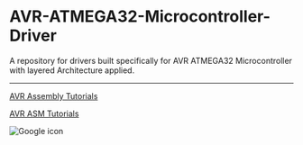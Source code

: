 # AVR-ATMEGA32-Microcontroller-Driver
A repository for drivers built specifically for AVR ATMEGA32 Microcontroller with layered Architecture applied.
___

[AVR Assembly Tutorials](http://www.rjhcoding.com/avr-asm-tutorials.php)

[AVR ASM Tutorials](https://github.com/aagontuk/cheatsheets/blob/master/AVR_assembly_programming.md)



![Google icon](http://www.rjhcoding.com/images/toddler-crying.jpg)
